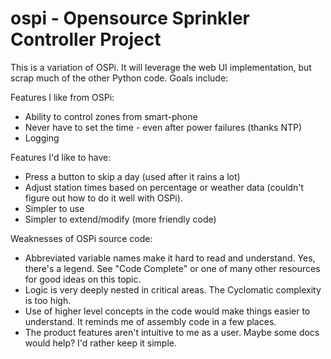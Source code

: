 ospi - Opensource Sprinkler Controller Project
==============================================

This is a variation of OSPi.  It will leverage the web UI implementation, but
scrap much of the other Python code.  Goals include:

Features I like from OSPi:
* Ability to control zones from smart-phone
* Never have to set the time - even after power failures (thanks NTP)
* Logging

Features I'd like to have:
* Press a button to skip a day (used after it rains a lot)
* Adjust station times based on percentage or weather data
  (couldn't figure out how to do it well with OSPi).
* Simpler to use
* Simpler to extend/modify (more friendly code)

Weaknesses of OSPi source code:
* Abbreviated variable names make it hard to read and understand.  Yes, there's
  a legend.  See "Code Complete" or one of many other resources for good ideas
  on this topic.
* Logic is very deeply nested in critical areas.  The Cyclomatic complexity is
  too high.
* Use of higher level concepts in the code would make things easier to
  understand.  It reminds me of assembly code in a few places.
* The product features aren't intuitive to me as a user.  Maybe some docs would
  help?  I'd rather keep it simple.
